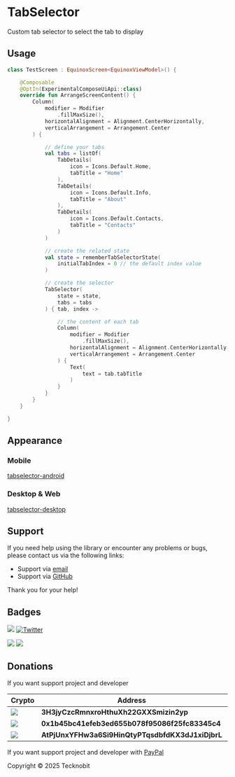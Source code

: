 # TabSelector

Custom tab selector to select the tab to display

## Usage

```kotlin
class TestScreen : EquinoxScreen<EquinoxViewModel>() {

    @Composable
    @OptIn(ExperimentalComposeUiApi::class)
    override fun ArrangeScreenContent() {
        Column(
            modifier = Modifier
                .fillMaxSize(),
            horizontalAlignment = Alignment.CenterHorizontally,
            verticalArrangement = Arrangement.Center
        ) {

            // define your tabs
            val tabs = listOf(
                TabDetails(
                    icon = Icons.Default.Home,
                    tabTitle = "Home"
                ),
                TabDetails(
                    icon = Icons.Default.Info,
                    tabTitle = "About"
                ),
                TabDetails(
                    icon = Icons.Default.Contacts,
                    tabTitle = "Contacts"
                )
            )

            // create the related state
            val state = rememberTabSelectorState(
                initialTabIndex = 0 // the default index value
            )

            // create the selector
            TabSelector(
                state = state,
                tabs = tabs
            ) { tab, index ->

                // the content of each tab
                Column(
                    modifier = Modifier
                        .fillMaxSize(),
                    horizontalAlignment = Alignment.CenterHorizontally,
                    verticalArrangement = Arrangement.Center
                ) {
                    Text(
                        text = tab.tabTitle
                    )
                }
            }
        }
    }

}
```

## Appearance

### Mobile

[tabselector-android](https://github.com/user-attachments/assets/7e0ec5fa-33c8-4eef-8804-e0476a959973)

### Desktop & Web

[tabselector-desktop](https://github.com/user-attachments/assets/15530460-4e6d-47e9-85a2-76355154170b)

## Support

If you need help using the library or encounter any problems or bugs, please contact us via the following links:

- Support via <a href="mailto:infotecknobitcompany@gmail.com">email</a>
- Support via <a href="https://github.com/N7ghtm4r3/Equinox/issues/new">GitHub</a>

Thank you for your help!

## Badges

[![](https://img.shields.io/badge/Google_Play-414141?style=for-the-badge&logo=google-play&logoColor=white)](https://play.google.com/store/apps/developer?id=Tecknobit)
[![Twitter](https://img.shields.io/badge/Twitter-1DA1F2?style=for-the-badge&logo=twitter&logoColor=white)](https://twitter.com/tecknobit)

[![](https://img.shields.io/badge/Jetpack%20Compose-4285F4.svg?style=for-the-badge&logo=Jetpack-Compose&logoColor=white)](https://www.jetbrains.com/lp/compose-multiplatform/)
[![](https://img.shields.io/badge/Kotlin-B125EA?style=for-the-badge&logo=kotlin&logoColor=white)](https://kotlinlang.org/)

## Donations

If you want support project and developer

| Crypto                                                                                              | Address                                          | Network  |
|-----------------------------------------------------------------------------------------------------|--------------------------------------------------|----------|
| ![](https://img.shields.io/badge/Bitcoin-000000?style=for-the-badge&logo=bitcoin&logoColor=white)   | **3H3jyCzcRmnxroHthuXh22GXXSmizin2yp**           | Bitcoin  |
| ![](https://img.shields.io/badge/Ethereum-3C3C3D?style=for-the-badge&logo=Ethereum&logoColor=white) | **0x1b45bc41efeb3ed655b078f95086f25fc83345c4**   | Ethereum |
| ![](https://img.shields.io/badge/Solana-000?style=for-the-badge&logo=Solana&logoColor=9945FF)       | **AtPjUnxYFHw3a6Si9HinQtyPTqsdbfdKX3dJ1xiDjbrL** | Solana   |

If you want support project and developer
with <a href="https://www.paypal.com/donate/?hosted_button_id=5QMN5UQH7LDT4">PayPal</a>

Copyright © 2025 Tecknobit

